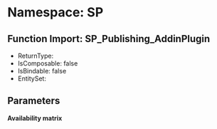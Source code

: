 # Namespace: SP

## Function Import: SP_Publishing_AddinPlugin

- ReturnType: 
- IsComposable: false
- IsBindable: false
- EntitySet: 

## Parameters

**Availability matrix**

